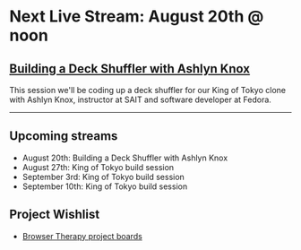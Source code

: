 # Next Live Stream: August 20th @ noon
## [Building a Deck Shuffler with Ashlyn Knox](/blog/browser-therapy-e05)
This session we'll be coding up a deck shuffler for our King of Tokyo clone with Ashlyn Knox, instructor at SAIT and software developer at Fedora.

---

## Upcoming streams
- August 20th: Building a Deck Shuffler with Ashlyn Knox
- August 27th: King of Tokyo build session
- September 3rd: King of Tokyo build session
- September 10th: King of Tokyo build session 

## Project Wishlist
- [Browser Therapy project boards](https://github.com/orgs/browsertherapy/projects)
